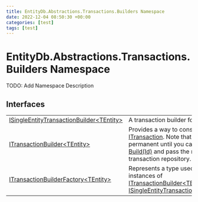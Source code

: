 ```yaml
---
title: EntityDb.Abstractions.Transactions.Builders Namespace
date: 2022-12-04 08:50:30 +00:00
categories: [test]
tags: [test]
---
```


# EntityDb.Abstractions.Transactions.Builders Namespace

TODO: Add Namespace Description

## Interfaces
<table><tr><td><a href='dotnet-entitydb-abstractions-transactions-builders-isingleentitytransactionbuilder`1'>ISingleEntityTransactionBuilder&lt;TEntity&gt;</a></td><td>
A transaction builder for a single entity.
</td></tr><tr><td><a href='dotnet-entitydb-abstractions-transactions-builders-itransactionbuilder`1'>ITransactionBuilder&lt;TEntity&gt;</a></td><td>
Provides a way to construct an <a href='dotnet-entitydb-abstractions-transactions-itransaction'>ITransaction</a>. Note that no operations are permanent until
you call <a href='dotnet-entitydb-abstractions-transactions-builders-itransactionbuilder`1-build'>ITransaction Build(Id)</a> and pass the result to a transaction repository.
</td></tr><tr><td><a href='dotnet-entitydb-abstractions-transactions-builders-itransactionbuilderfactory`1'>ITransactionBuilderFactory&lt;TEntity&gt;</a></td><td>
Represents a type used to create instances of <a href='dotnet-entitydb-abstractions-transactions-builders-itransactionbuilder`1'>ITransactionBuilder&lt;TEntity&gt;</a> or
<a href='dotnet-entitydb-abstractions-transactions-builders-isingleentitytransactionbuilder`1'>ISingleEntityTransactionBuilder&lt;TEntity&gt;</a>.
</td></tr></table>
